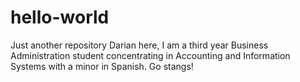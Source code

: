 # hello-world
Just another repository
Darian here, I am a third year Business Administration student concentrating in Accounting and Information Systems with a minor in Spanish. Go stangs!
